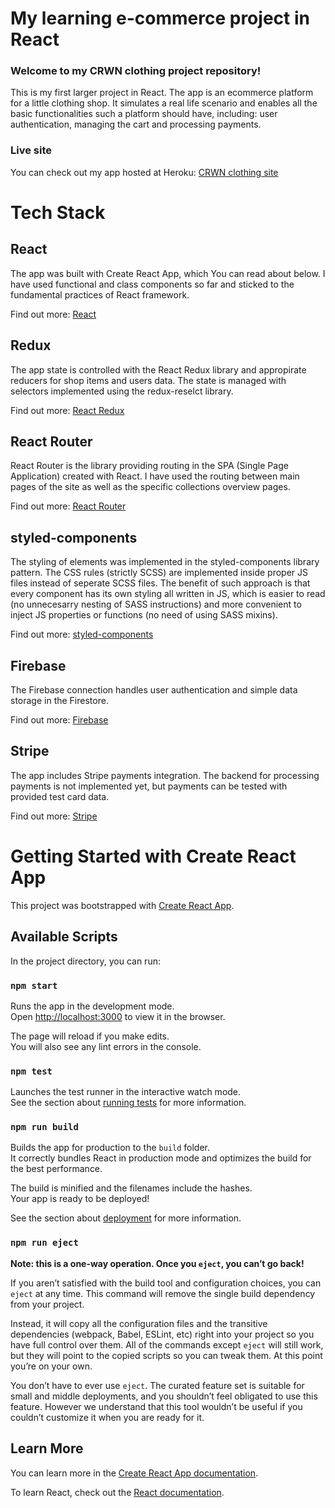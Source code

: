 # My learning e-commerce project in React

### Welcome to my CRWN clothing project repository!

This is my first larger project in React. The app is an ecommerce platform for a little clothing shop. It simulates a real life scenario and enables all the basic functionalities such a platform should have, including: user authentication, managing the cart and processing payments.

### Live site

You can check out my app hosted at Heroku: [CRWN clothing site](https://davekentucky-crwn.herokuapp.com/)

# Tech Stack

## React

The app was built with Create React App, which You can read about below. I have used functional and class components so far and sticked to the fundamental practices of React framework.

Find out more: [React](https://pl.reactjs.org/)

## Redux

The app state is controlled with the React Redux library and appropirate reducers for shop items and users data. The state is managed with selectors implemented using the redux-reselct library.

Find out more: [React Redux](https://react-redux.js.org/)

## React Router

React Router is the library providing routing in the SPA (Single Page Application) created with React. I have used the routing between main pages of the site as well as the specific collections overview pages.

Find out more: [React Router](https://reactrouter.com/)

## styled-components

The styling of elements was implemented in the styled-components library pattern. The CSS rules (strictly SCSS) are implemented inside proper JS files instead of seperate SCSS files. The benefit of such approach is that every component has its own styling all written in JS, which is easier to read (no unnecesarry nesting of SASS instructions) and more convenient to inject JS properties or functions (no need of using SASS mixins).

Find out more: [styled-components](https://styled-components.com/)

## Firebase

The Firebase connection handles user authentication and simple data storage in the Firestore.

Find out more: [Firebase](https://firebase.google.com/)

## Stripe

The app includes Stripe payments integration. The backend for processing payments is not implemented yet, but payments can be tested with provided test card data.

Find out more: [Stripe](https://stripe.com/)

# Getting Started with Create React App

This project was bootstrapped with [Create React App](https://github.com/facebook/create-react-app).

## Available Scripts

In the project directory, you can run:

### `npm start`

Runs the app in the development mode.\
Open [http://localhost:3000](http://localhost:3000) to view it in the browser.

The page will reload if you make edits.\
You will also see any lint errors in the console.

### `npm test`

Launches the test runner in the interactive watch mode.\
See the section about [running tests](https://facebook.github.io/create-react-app/docs/running-tests) for more information.

### `npm run build`

Builds the app for production to the `build` folder.\
It correctly bundles React in production mode and optimizes the build for the best performance.

The build is minified and the filenames include the hashes.\
Your app is ready to be deployed!

See the section about [deployment](https://facebook.github.io/create-react-app/docs/deployment) for more information.

### `npm run eject`

**Note: this is a one-way operation. Once you `eject`, you can’t go back!**

If you aren’t satisfied with the build tool and configuration choices, you can `eject` at any time. This command will remove the single build dependency from your project.

Instead, it will copy all the configuration files and the transitive dependencies (webpack, Babel, ESLint, etc) right into your project so you have full control over them. All of the commands except `eject` will still work, but they will point to the copied scripts so you can tweak them. At this point you’re on your own.

You don’t have to ever use `eject`. The curated feature set is suitable for small and middle deployments, and you shouldn’t feel obligated to use this feature. However we understand that this tool wouldn’t be useful if you couldn’t customize it when you are ready for it.

## Learn More

You can learn more in the [Create React App documentation](https://facebook.github.io/create-react-app/docs/getting-started).

To learn React, check out the [React documentation](https://reactjs.org/).
